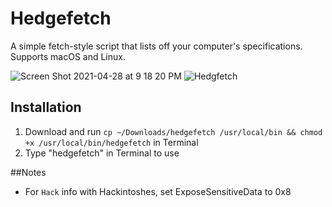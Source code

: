 # Hedgefetch
A simple fetch-style script that lists off your computer's specifications. Supports macOS and Linux.

![Screen Shot 2021-04-28 at 9 18 20 PM](https://user-images.githubusercontent.com/72932987/116494961-9d5abf00-a867-11eb-8d00-8f0e7a5eb44a.png) ![Hedgfetch](https://user-images.githubusercontent.com/72932987/121293301-07c43d80-c8b1-11eb-96e3-c129b12ad44c.png)


## Installation
  1. Download and run `cp ~/Downloads/hedgefetch /usr/local/bin && chmod +x /usr/local/bin/hedgefetch` in Terminal
  2. Type "hedgefetch" in Terminal to use

##Notes
* For `Hack` info with Hackintoshes, set ExposeSensitiveData to 0x8
